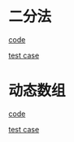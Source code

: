 


# 二分法
[code](src/main/java/com/kino/algorithm/a/BinarySearch.java)

[test case](src/test/java/com/kino/algorithm/a/TestBinarySearch.java)

# 动态数组
[code](src/main/java/com/kino/algorithm/b/KinoArray.java)

[test case](src/test/java/com/kino/algorithm/b/KinoArrayTest.java)
